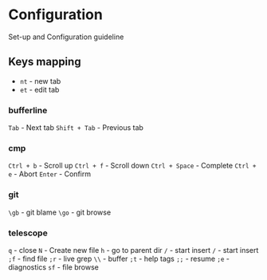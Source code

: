 # Configuration

Set-up and Configuration guideline

## Keys mapping

- `nt` - new tab
- `et` - edit tab

### bufferline
`Tab` - Next tab
`Shift + Tab` - Previous tab

### cmp
`Ctrl + b` - Scroll up
`Ctrl + f` - Scroll down
`Ctrl + Space` - Complete
`Ctrl + e` - Abort
`Enter` - Confirm

### git
`\gb` - git blame
`\go` - git browse

### telescope   
`q` - close
`N` - Create new file
`h` - go to parent dir
`/` - start insert
`/` - start insert
`;f` - find file
`;r` - live grep
`\\` - buffer
`;t` - help tags
`;;` - resume
`;e` - diagnostics
`sf` - file browse
